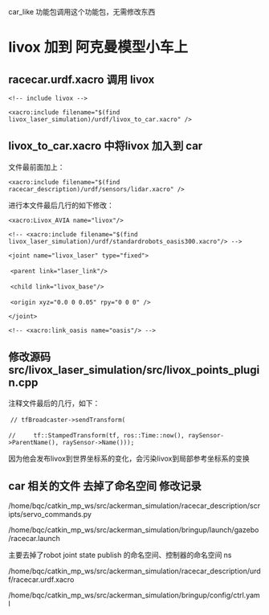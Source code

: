car_like 功能包调用这个功能包，无需修改东西
# livox 加到 阿克曼模型小车上

## racecar.urdf.xacro 调用 livox

`<!-- include livox -->`

  `<xacro:include filename="$(find livox_laser_simulation)/urdf/livox_to_car.xacro" />`

## livox_to_car.xacro 中将livox 加入到 car

文件最前面加上：

  `<xacro:include filename="$(find racecar_description)/urdf/sensors/lidar.xacro" />`

进行本文件最后几行的如下修改：

  `<xacro:Livox_AVIA name="livox"/>`

  `<!-- <xacro:include filename="$(find livox_laser_simulation)/urdf/standardrobots_oasis300.xacro"/> -->`

  `<joint name="livox_laser" type="fixed">`

​    `<parent link="laser_link"/>`

​    `<child link="livox_base"/>`

​    `<origin xyz="0.0 0 0.05" rpy="0 0 0" />`

  `</joint>`

  `<!-- <xacro:link_oasis name="oasis"/> -->`

## 修改源码 src/livox_laser_simulation/src/livox_points_plugin.cpp

注释文件最后的几行，如下：

​    `// tfBroadcaster->sendTransform(`

​    `//     tf::StampedTransform(tf, ros::Time::now(), raySensor->ParentName(), raySensor->Name()));`

因为他会发布livox到世界坐标系的变化，会污染livox到局部参考坐标系的变换

## car 相关的文件 去掉了命名空间 修改记录

/home/bqc/catkin_mp_ws/src/ackerman_simulation/racecar_description/scripts/servo_commands.py

/home/bqc/catkin_mp_ws/src/ackerman_simulation/bringup/launch/gazebo/racecar.launch

主要去掉了robot joint state publish 的命名空间、控制器的命名空间 ns

/home/bqc/catkin_mp_ws/src/ackerman_simulation/racecar_description/urdf/racecar.urdf.xacro

/home/bqc/catkin_mp_ws/src/ackerman_simulation/bringup/config/ctrl.yaml
